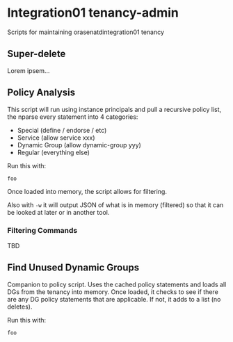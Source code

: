 # Integration01 tenancy-admin
Scripts for maintaining orasenatdintegration01 tenancy

## Super-delete
Lorem ipsem...

## Policy Analysis
This script will run using instance principals and pull a recursive policy list, the nparse every statement into 4 categories:
* Special (define / endorse / etc)
* Service (allow service xxx)
* Dynamic Group (allow dynamic-group yyy)
* Regular (everything else)

Run this with:
```bash
foo
```

Once loaded into memory, the script allows for filtering.

Also with `-w` it will output JSON of what is in memory (filtered) so that it can be looked at later or in another tool.

### Filtering Commands

TBD

## Find Unused Dynamic Groups
Companion to policy script.  Uses the cached policy statements and loads all DGs from the tenancy into memory.  Once loaded, it checks to see if there are any DG policy statements that are applicable.  If not, it adds to a list (no deletes).

Run this with:
```bash
foo
```

